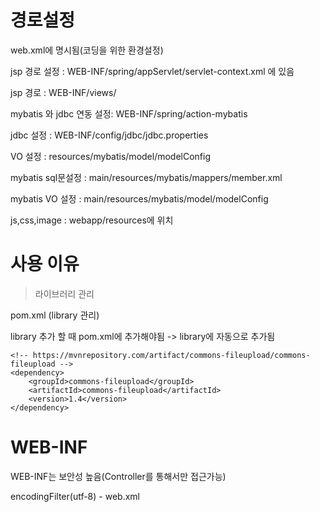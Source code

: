 # 경로설정

web.xml에 명시됨(코딩을 위한 환경설정)

jsp 경로 설정 : WEB-INF/spring/appServlet/servlet-context.xml 에 있음

jsp 경로 : WEB-INF/views/

mybatis 와 jdbc 연동 설정: WEB-INF/spring/action-mybatis

jdbc 설정 : WEB-INF/config/jdbc/jdbc.properties  

VO 설정 : resources/mybatis/model/modelConfig

mybatis sql문설정 : main/resources/mybatis/mappers/member.xml

mybatis VO 설정 : main/resources/mybatis/model/modelConfig

js,css,image : webapp/resources에 위치

 

# 사용 이유

> 라이브러리 관리

pom.xml (library 관리)

library 추가 할 때 pom.xml에 추가해야됨 -> library에 자동으로 추가됨

```
<!-- https://mvnrepository.com/artifact/commons-fileupload/commons-fileupload -->
<dependency>
    <groupId>commons-fileupload</groupId>
    <artifactId>commons-fileupload</artifactId>
    <version>1.4</version>
</dependency>
```



# WEB-INF

WEB-INF는 보안성 높음(Controller를 통해서만 접근가능)





encodingFilter(utf-8) - web.xml
